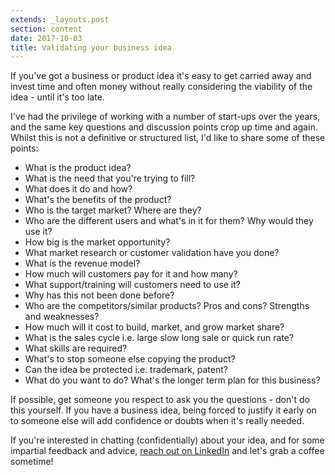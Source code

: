 ```yaml
---
extends: _layouts.post
section: content
date: 2017-10-03
title: Validating your business idea
---
```


If you've got a business or product idea it's easy to get carried away and invest time and often money without really considering the viability of the idea - until it's too late.

I've had the privilege of working with a number of start-ups over the years, and the same key questions and discussion points crop up time and again. Whilst this is not a definitive or structured list, I'd like to share some of these points:

* What is the product idea?
* What is the need that you're trying to fill?
* What does it do and how?
* What's the benefits of the product?
* Who is the target market? Where are they?
* Who are the different users and what's in it for them? Why would they use it?
* How big is the market opportunity?
* What market research or customer validation have you done?
* What is the revenue model?
* How much will customers pay for it and how many?
* What support/training will customers need to use it?
* Why has this not been done before?
* Who are the competitors/similar products? Pros and cons? Strengths and weaknesses?
* How much will it cost to build, market, and grow market share?
* What is the sales cycle i.e. large slow long sale or quick run rate?
* What skills are required?
* What's to stop someone else copying the product?
* Can the idea be protected i.e. trademark, patent?
* What do you want to do? What's the longer term plan for this business?

If possible, get someone you respect to ask you the questions - don't do this yourself. If you have a business idea, being forced to justify it early on to someone else will add confidence or doubts when it's really needed.

If you're interested in chatting (confidentially) about your idea, and for some impartial feedback and advice, [reach out on LinkedIn](https://www.linkedin.com/in/phil-stephens/) and let's grab a coffee sometime!
